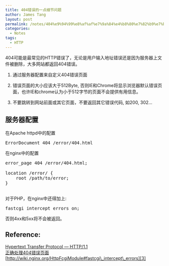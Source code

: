 ```yaml
---
title: 404错误的一点细节问题
author: James Tang
layout: post
permalink: /notes/404%e9%94%99%e8%af%af%e7%9a%84%e4%b8%80%e7%82%b9%e7%bb%86%e8%8a%82%e9%97%ae%e9%a2%98/
categories:
  - Notes
tags:
  - HTTP
---
```

404可能是最常见的HTTP错误了，无论是用户输入地址错误还是因为服务器上文件被删除，大多网站都返回404错误。

1. 通过服务器配置来自定义404错误页面

2. 错误页面的大小应该大于512Byte, 否则IE和Chrome将显示浏览器默认错误页面，也许IE和chrome认为小于512字节的页面不会提供有用信息。

3. 不要跳转到网站前面或其它页面，不要返回其它错误代码, 如200, 302&#8230;

## 服务器配置

在Apache httpd中的配置

<pre class="brush:plain">ErrorDocument 404 /error/404.html
</pre>

在nginx中的配置

<pre class="brush:plain">error_page 404 /error/404.html;

location /error/ {
    root /path/to/error;
}

</pre>

对于PHP，在nginx中还得加上:

<pre class="brush:plain">fastcgi_intercept_errors on;
</pre>

否则4xx和5xx将不会被返回。

## Reference:

[Hypertext Transfer Protocol &#8212; HTTP/1.1][1]  
[正确处理404错误页面][2]  
[http://wiki.nginx.org/HttpFcgiModule#fastcgi\_intercept\_errors][3]

 [1]: http://www.w3.org/Protocols/rfc2616/rfc2616.html
 [2]: http://www.seoclub.net/seo/seo_404.html
 [3]: http://wiki.nginx.org/HttpFcgiModule#fastcgi_intercept_errors